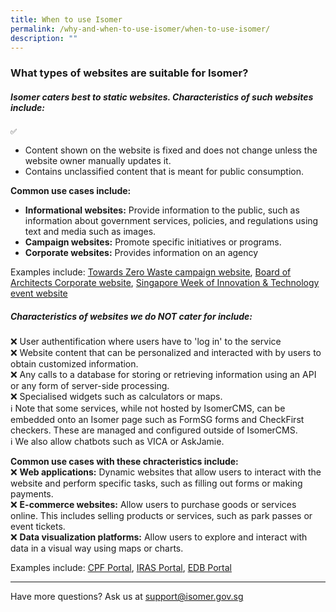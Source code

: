 ```yaml
---
title: When to use Isomer
permalink: /why-and-when-to-use-isomer/when-to-use-isomer/
description: ""
---
```

### What types of websites are suitable for Isomer?

##### Isomer caters best to static websites. Characteristics of such websites include:
    ✅ 
- Content shown on the website is fixed and does not change unless the website owner manually updates it.   
- Contains unclassified content that is meant for public consumption.
    
**Common use cases include:**    
- **Informational websites:** Provide information to the public, such as information about government services, policies, and regulations using text and media such as images.   
- **Campaign websites:** Promote specific initiatives or programs.  
- **Corporate websites:** Provides information on an agency
    
Examples include: [Towards Zero Waste campaign website](https://www.towardszerowaste.gov.sg/), [Board of Architects Corporate website](https://www.boa.gov.sg/), [Singapore Week of Innovation & Technology event website](https://www.switchsg.org/)
    
##### **Characteristics of websites we do NOT cater for include:**
    
❌ User authentification where users have to 'log in' to the service  
❌ Website content that can be personalized and interacted with by users to obtain customized information.  
❌ Any calls to a database for storing or retrieving information using an API or any form of server-side processing.  
❌ Specialised widgets such as calculators or maps.  
ℹ️ Note that some services, while not hosted by IsomerCMS, can be embedded onto an Isomer page such as FormSG forms and CheckFirst checkers. These are managed and configured outside of IsomerCMS.  
ℹ️ We also allow chatbots such as VICA or AskJamie.

    
**Common use cases with these chracteristics include:**  
❌ **Web applications:** Dynamic websites that allow users to interact with the website and perform specific tasks, such as filling out forms or making payments.  
❌ **E-commerce websites:** Allow users to purchase goods or services online. This includes selling products or services, such as park passes or event tickets.  
❌ **Data visualization platforms:** Allow users to explore and interact with data in a visual way using maps or charts.
    
Examples include: [CPF Portal](https://cpf.gov.sg/), [IRAS Portal](https://iras.gov.sg/), [EDB Portal](https://portal.edb.gov.sg/)

---

Have more questions? Ask us at [support@isomer.gov.sg](mailto:%20support@isomer.gov.sg)